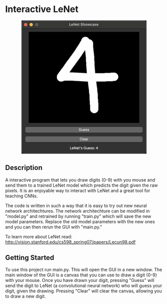 # Interactive LeNet
<p align="center">
  <img src="https://github.com/earnesdm/Interactive-LeNet-Demo/blob/main/img/LeNet_demo_4.png?raw=true"
width="400"
/>
</p>

## Description
A interactive program that lets you draw digits (0-9) with you mouse and send them to a trained LeNet model which predicts the digit given the raw pixels. It is an enjoyable way to interact with LeNet and a great tool for teaching CNNs.  

The code is written in such a way that it is easy to try out new neural network architechtures. The network architechture can be modified in "model.py" and retrained by running "train.py" which will save the new model parameters. Replace the old model parameters with the new ones and you can then rerun the GUI with "main.py."

To learn more about LeNet read: http://vision.stanford.edu/cs598_spring07/papers/Lecun98.pdf

## Getting Started
To use this project run main.py. This will open the GUI in a new window. The main window of the GUI is a canvas that you can use to draw a digit (0-9) with your mouse. Once you have drawn your digit, pressing "Guess" will send the digit to LeNet (a convolutional neural network) who will guess your digit, given the drawing. Pressing "Clear" will clear the canvas, allowing you to draw a new digit.
